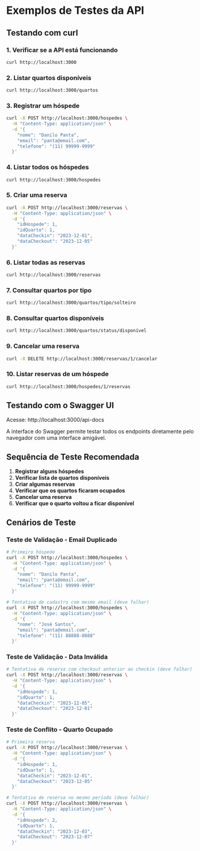 # Exemplos de Testes da API

## Testando com curl

### 1. Verificar se a API está funcionando
```bash
curl http://localhost:3000
```

### 2. Listar quartos disponíveis
```bash
curl http://localhost:3000/quartos
```

### 3. Registrar um hóspede
```bash
curl -X POST http://localhost:3000/hospedes \
  -H "Content-Type: application/json" \
  -d '{
    "nome": "Danilo Panta",
    "email": "panta@email.com",
    "telefone": "(11) 99999-9999"
  }'
```

### 4. Listar todos os hóspedes
```bash
curl http://localhost:3000/hospedes
```

### 5. Criar uma reserva
```bash
curl -X POST http://localhost:3000/reservas \
  -H "Content-Type: application/json" \
  -d '{
    "idHospede": 1,
    "idQuarto": 1,
    "dataCheckin": "2023-12-01",
    "dataCheckout": "2023-12-05"
  }'
```

### 6. Listar todas as reservas
```bash
curl http://localhost:3000/reservas
```

### 7. Consultar quartos por tipo
```bash
curl http://localhost:3000/quartos/tipo/solteiro
```

### 8. Consultar quartos disponíveis
```bash
curl http://localhost:3000/quartos/status/disponível
```

### 9. Cancelar uma reserva
```bash
curl -X DELETE http://localhost:3000/reservas/1/cancelar
```

### 10. Listar reservas de um hóspede
```bash
curl http://localhost:3000/hospedes/1/reservas
```

## Testando com o Swagger UI

Acesse: http://localhost:3000/api-docs

A interface do Swagger permite testar todos os endpoints diretamente pelo navegador com uma interface amigável.

## Sequência de Teste Recomendada

1. **Registrar alguns hóspedes**
2. **Verificar lista de quartos disponíveis**
3. **Criar algumas reservas**
4. **Verificar que os quartos ficaram ocupados**
5. **Cancelar uma reserva**
6. **Verificar que o quarto voltou a ficar disponível**

## Cenários de Teste

### Teste de Validação - Email Duplicado
```bash
# Primeiro hóspede
curl -X POST http://localhost:3000/hospedes \
  -H "Content-Type: application/json" \
  -d '{
    "nome": "Danilo Panta",
    "email": "panta@email.com",
    "telefone": "(11) 99999-9999"
  }'

# Tentativa de cadastro com mesmo email (deve falhar)
curl -X POST http://localhost:3000/hospedes \
  -H "Content-Type: application/json" \
  -d '{
    "nome": "José Santos",
    "email": "panta@email.com",
    "telefone": "(11) 88888-8888"
  }'
```

### Teste de Validação - Data Inválida
```bash
# Tentativa de reserva com checkout anterior ao checkin (deve falhar)
curl -X POST http://localhost:3000/reservas \
  -H "Content-Type: application/json" \
  -d '{
    "idHospede": 1,
    "idQuarto": 1,
    "dataCheckin": "2023-12-05",
    "dataCheckout": "2023-12-01"
  }'
```

### Teste de Conflito - Quarto Ocupado
```bash
# Primeira reserva
curl -X POST http://localhost:3000/reservas \
  -H "Content-Type: application/json" \
  -d '{
    "idHospede": 1,
    "idQuarto": 1,
    "dataCheckin": "2023-12-01",
    "dataCheckout": "2023-12-05"
  }'

# Tentativa de reserva no mesmo período (deve falhar)
curl -X POST http://localhost:3000/reservas \
  -H "Content-Type: application/json" \
  -d '{
    "idHospede": 2,
    "idQuarto": 1,
    "dataCheckin": "2023-12-03",
    "dataCheckout": "2023-12-07"
  }'
```
